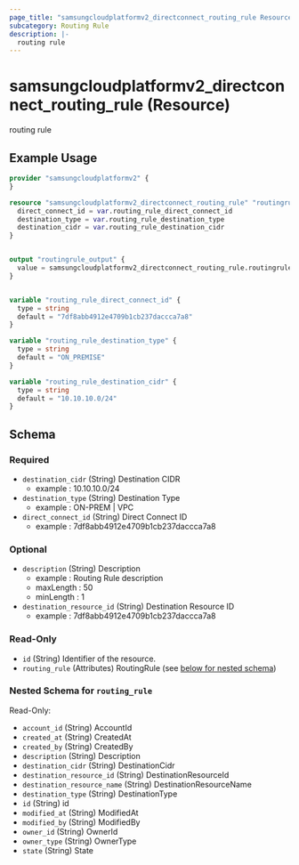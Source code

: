 ```yaml
---
page_title: "samsungcloudplatformv2_directconnect_routing_rule Resource - samsungcloudplatformv2"
subcategory: Routing Rule
description: |-
  routing rule
---
```


# samsungcloudplatformv2_directconnect_routing_rule (Resource)

routing rule

## Example Usage

```terraform
provider "samsungcloudplatformv2" {
}

resource "samsungcloudplatformv2_directconnect_routing_rule" "routingrule" {
  direct_connect_id = var.routing_rule_direct_connect_id
  destination_type = var.routing_rule_destination_type
  destination_cidr = var.routing_rule_destination_cidr
}


output "routingrule_output" {
  value = samsungcloudplatformv2_directconnect_routing_rule.routingrule
}


variable "routing_rule_direct_connect_id" {
  type = string
  default = "7df8abb4912e4709b1cb237daccca7a8"
}

variable "routing_rule_destination_type" {
  type = string
  default = "ON_PREMISE"
}

variable "routing_rule_destination_cidr" {
  type = string
  default = "10.10.10.0/24"
}
```

<!-- schema generated by tfplugindocs -->
## Schema

### Required

- `destination_cidr` (String) Destination CIDR 
  - example : 10.10.10.0/24
- `destination_type` (String) Destination Type 
  - example : ON-PREM | VPC
- `direct_connect_id` (String) Direct Connect ID 
  - example : 7df8abb4912e4709b1cb237daccca7a8

### Optional

- `description` (String) Description
  - example : Routing Rule description
  - maxLength : 50
  - minLength : 1
- `destination_resource_id` (String) Destination Resource ID 
  - example : 7df8abb4912e4709b1cb237daccca7a8

### Read-Only

- `id` (String) Identifier of the resource.
- `routing_rule` (Attributes) RoutingRule (see [below for nested schema](#nestedatt--routing_rule))

<a id="nestedatt--routing_rule"></a>
### Nested Schema for `routing_rule`

Read-Only:

- `account_id` (String) AccountId
- `created_at` (String) CreatedAt
- `created_by` (String) CreatedBy
- `description` (String) Description
- `destination_cidr` (String) DestinationCidr
- `destination_resource_id` (String) DestinationResourceId
- `destination_resource_name` (String) DestinationResourceName
- `destination_type` (String) DestinationType
- `id` (String) id
- `modified_at` (String) ModifiedAt
- `modified_by` (String) ModifiedBy
- `owner_id` (String) OwnerId
- `owner_type` (String) OwnerType
- `state` (String) State